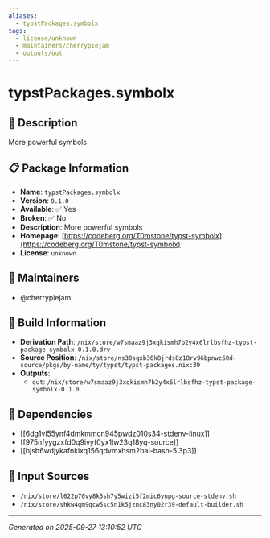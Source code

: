 ```yaml
---
aliases:
  - typstPackages.symbolx
tags:
  - license/unknown
  - maintainers/cherrypiejam
  - outputs/out
---
```


# typstPackages.symbolx

## 📝 Description

More powerful symbols

## 📋 Package Information

- **Name**: `typstPackages.symbolx`
- **Version**: `0.1.0`
- **Available**: ✅ Yes
- **Broken**: ✅ No
- **Description**: More powerful symbols
- **Homepage**: [https://codeberg.org/T0mstone/typst-symbolx](https://codeberg.org/T0mstone/typst-symbolx)
- **License**: `unknown`
## 👥 Maintainers

- @cherrypiejam


## 🔧 Build Information

- **Derivation Path**: `/nix/store/w7smaaz9j3xqkismh7b2y4x6lrlbsfhz-typst-package-symbolx-0.1.0.drv`
- **Source Position**: `/nix/store/ns30sqxb36k8jrds8z18rv96bpnwc60d-source/pkgs/by-name/ty/typst/typst-packages.nix:39`
- **Outputs**:
  - `out`:  `/nix/store/w7smaaz9j3xqkismh7b2y4x6lrlbsfhz-typst-package-symbolx-0.1.0`

## 🔗 Dependencies

- [[6dg1vi55ynf4dmkmmcn945pwdz010s34-stdenv-linux]]
- [[975nfyygzxfd0q9ivyf0yx1lw23q18yq-source]]
- [[bjsb6wdjykafnkixq156qdvmxhsm2bai-bash-5.3p3]]

## 📁 Input Sources

- `/nix/store/l622p70vy8k5sh7y5wizi5f2mic6ynpg-source-stdenv.sh`
- `/nix/store/shkw4qm9qcw5sc5n1k5jznc83ny02r39-default-builder.sh`

---
*Generated on 2025-09-27 13:10:52 UTC*
